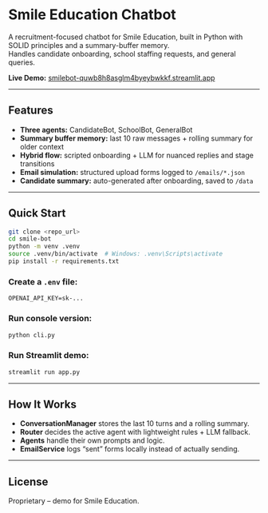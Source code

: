# Smile Education Chatbot

A recruitment-focused chatbot for Smile Education, built in Python with SOLID principles and a summary-buffer memory.  
Handles candidate onboarding, school staffing requests, and general queries.

**Live Demo:** [smilebot-quwb8h8asglm4byeybwkkf.streamlit.app](https://smilebot-quwb8h8asglm4byeybwkkf.streamlit.app/)

---

## Features

- **Three agents:** CandidateBot, SchoolBot, GeneralBot  
- **Summary buffer memory:** last 10 raw messages + rolling summary for older context  
- **Hybrid flow:** scripted onboarding + LLM for nuanced replies and stage transitions  
- **Email simulation:** structured upload forms logged to `/emails/*.json`  
- **Candidate summary:** auto-generated after onboarding, saved to `/data`

---

## Quick Start

```bash
git clone <repo_url>
cd smile-bot
python -m venv .venv
source .venv/bin/activate  # Windows: .venv\Scripts\activate
pip install -r requirements.txt
```

### Create a `.env` file:

```
OPENAI_API_KEY=sk-...
```

### Run console version:

```bash
python cli.py
```

### Run Streamlit demo:

```bash
streamlit run app.py
```

---

## How It Works

- **ConversationManager** stores the last 10 turns and a rolling summary.  
- **Router** decides the active agent with lightweight rules + LLM fallback.  
- **Agents** handle their own prompts and logic.  
- **EmailService** logs “sent” forms locally instead of actually sending.

---

## License

Proprietary – demo for Smile Education.

